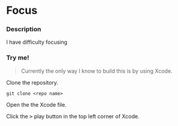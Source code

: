 #  Focus



### Description

I have difficulty focusing


### Try me!

> Currently the only way I know to build this is by using Xcode.

Clone the repository.

`git clone <repo name>`

Open the the Xcode file.

Click the <kbd>></kbd> play button in the top left corner of Xcode.

